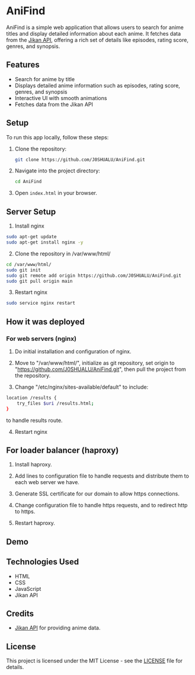 # AniFind

AniFind is a simple web application that allows users to search for anime titles and display detailed information about each anime. It fetches data from the [Jikan API](https://api.jikan.moe/v4/), offering a rich set of details like episodes, rating score, genres, and synopsis.

## Features
- Search for anime by title
- Displays detailed anime information such as episodes, rating score, genres, and synopsis
- Interactive UI with smooth animations
- Fetches data from the Jikan API

## Setup

To run this app locally, follow these steps:

1. Clone the repository:
    ```bash
    git clone https://github.com/J0SHUALU/AniFind.git
    ```
2. Navigate into the project directory:
    ```bash
    cd AniFind
    ```
3. Open `index.html` in your browser.

 ## Server Setup
 
1. Install nginx
```bash
sudo apt-get update
sudo apt-get install nginx -y
```
2. Clone the repository in /var/www/html/
``` bash
cd /var/www/html/ 
sudo git init
sudo git remote add origin https://github.com/J0SHUALU/AniFind.git
sudo git pull origin main
```
3. Restart nginx
```bash
sudo service nginx restart
```

## How it was deployed

### For web servers (nginx)

1. Do initial installation and configuration of nginx.

2. Move to "/var/www/html/", initialize as git repository, set origin to "https://github.com/J0SHUALU/AniFind.git", then pull the project from the repository.

3. Change "/etc/nginx/sites-available/default" to include:
```bash
location /results {
    try_files $uri /results.html;
}
```
to handle results route.

4. Restart nginx

## For loader balancer (haproxy)

1. Install haproxy.

2. Add lines to configuration file to handle requests and distribute them to each web server we have.

3. Generate SSL certificate for our domain to allow https connections.

4. Change configuration file to handle https requests, and to redirect http to https.

5. Restart haproxy.

## Demo


## Technologies Used
- HTML
- CSS
- JavaScript
- Jikan API

## Credits
- [Jikan API](https://api.jikan.moe/v4/) for providing anime data.

## License
This project is licensed under the MIT License - see the [LICENSE](LICENSE) file for details.

